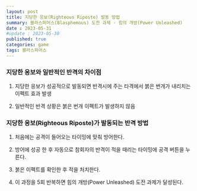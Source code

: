 ```yaml
---
layout: post
title: 지당한 응보(Righteous Riposte) 발동 방법
summary: 블라스퍼머스(Blasphemous) 도전 과제 - 힘의 개방(Power Unleashed)  
date : 2023-05-31
#update : 2023-05-30
published: true
categories: game
tags: 블라스퍼머스
---
```

### 지당한 응보와 일반적인 반격의 차이점

1. 지당한 응보가 성공적으로 발동되면 반격시에 주는 타격에서 붉은 번개가 내리치는 이펙트 효과 발생

2. 일반적인 반격 상황은 붉은 번개 이펙트가 발생하지 않음

### 지당한 응보(Righteous Riposte)가 발동되는 반격 방법

1. 처음에는 공격이 들어오는 타이밍에 맞춰 방어한다.

2. 방어에 성공 한 후 자동으로 참회자의 반격이 적을 때리는 타이밍에 공격 버튼을 누른다.

3. 붉은 이펙트를 확인한 후 적을 처치한다.

4. 이 과정을 5회 반복하면 힘의 개방(Power Unleashed) 도전 과제가 달성된다.